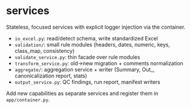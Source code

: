 ﻿# services

Stateless, focused services with explicit logger injection via the container.

- `io_excel.py`: read/detect schema, write standardized Excel
- `validation/`: small rule modules (headers, dates, numeric, keys, class_map, consistency)
- `validate_service.py`: thin facade over rule modules
- `transform_service.py`: old→new migration + comments normalization
- `aggregate/`: aggregation service + writer (Summary, Out_<Site>, canonicalization report, stats)
- `output_service.py`: QC findings, run report, manifest writers

Add new capabilities as separate services and register them in `app/container.py`.

